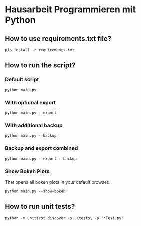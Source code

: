 # Hausarbeit Programmieren mit Python

## How to use requirements.txt file?

```console
pip install -r requirements.txt
```

## How to run the script?

### Default script

```console
python main.py
```

### With optional export

```console
python main.py --export
```

### With additional backup

```console
python main.py --backup
```

### Backup and export combined

```console
python main.py --export --backup
```

### Show Bokeh Plots

That opens all bokeh plots in your default browser.

```console
python main.py --show-bokeh
```

## How to run unit tests?

```console
python -m unittest discover -s .\tests\ -p '*Test.py'
```